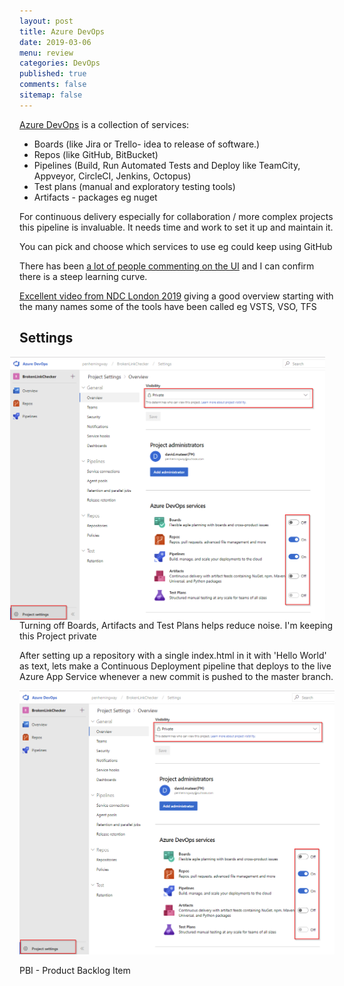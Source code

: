 ```yaml
---
layout: post
title: Azure DevOps  
date: 2019-03-06
menu: review
categories: DevOps
published: true 
comments: false
sitemap: false
---
```


[Azure DevOps](https://azure.microsoft.com/en-gb/services/devops/) is a collection of services:

- Boards (like Jira or Trello- idea to release of software.)
- Repos (like GitHub, BitBucket)
- Pipelines (Build, Run Automated Tests and Deploy like TeamCity, Appveyor, CircleCI, Jenkins, Octopus)
- Test plans (manual and exploratory testing tools)
- Artifacts - packages eg nuget

For continuous delivery especially for collaboration / more complex projects this pipeline is invaluable. It needs time and work to set it up and maintain it. 
 
You can pick and choose which services to use eg could keep using GitHub


There has been [a lot of people commenting on the UI](https://news.ycombinator.com/item?id=18983586) and I can confirm there is a steep learning curve.  

[Excellent video from NDC London 2019](https://www.youtube.com/watch?v=ges0Q07-kSc) giving a good overview starting with the many names some of the tools have been called eg VSTS, VSO, TFS

## Settings 
<img src="/assets/2019-03-07/1.png" width="600" align="right" hspace="15">  

Turning off Boards, Artifacts and Test Plans helps reduce noise. I'm keeping this Project private

After setting up a repository with a single index.html in it with 'Hello World' as text, lets make a Continuous Deployment pipeline that deploys to the live Azure App Service whenever a new commit is pushed to the master branch.



![ps](/assets/2019-03-07/1.png)  

PBI - Product Backlog Item  


